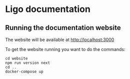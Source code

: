 # Ligo documentation

## Running the documentation website

The website will be available at [http://localhost:3000](http://localhost:3000)

To get the website running you want to do the commands:

```
cd website
npm run version next
cd ..
docker-compose up
```